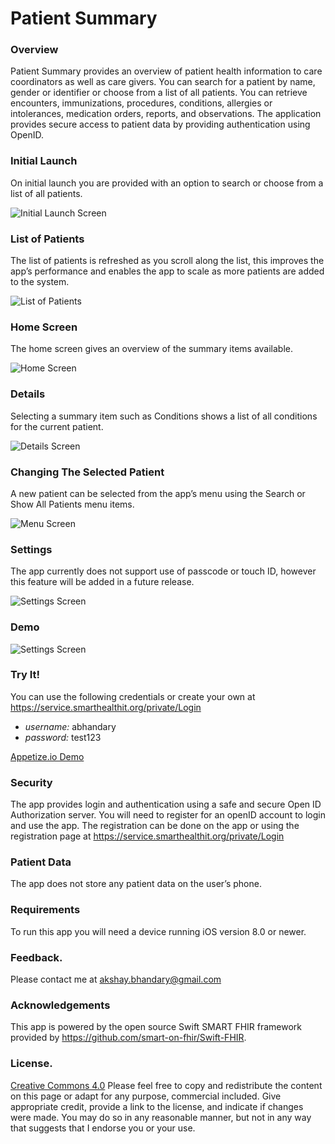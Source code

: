 # Patient Summary
### Overview
Patient Summary provides an overview of patient health information to care coordinators as well as care givers. You can search for a patient by name, gender or identifier or choose from a list of all patients. You can retrieve encounters, immunizations, procedures, conditions, allergies or intolerances, medication orders, reports, and observations. The application provides secure access to patient data by providing authentication using OpenID.




### Initial Launch
On initial launch you are provided with an option to search or choose from a list of all patients.


![Initial Launch Screen](/images/InitialScreen.png)




### List of Patients
The list of patients is refreshed as you scroll along the list, this improves the app’s performance and enables the app to scale as more patients are added to the system.


![List of Patients](/images/AllPatientsList.png)




### Home Screen
The home screen gives an overview of the summary items available.


![Home Screen](/images/HomeScreen.png)




### Details
Selecting a summary item such as Conditions shows a list of all conditions for the current patient.




![Details Screen](/images/ConditionsScreen.png)


### Changing The Selected Patient
A new patient can be selected from the app’s menu using the Search or Show All Patients menu items. 




![Menu Screen](/images/MenuScreen.png)








### Settings
The app currently does not support use of passcode or touch ID, however this feature will be added in a future release.




![Settings Screen](/images/SettingsScreen.png)




### Demo
![Settings Screen](/images/demo.gif)


### Try It!

You can use the following credentials or create your own at https://service.smarthealthit.org/private/Login

* *username:* abhandary
* *password:* test123

[Appetize.io Demo](https://appetize.io/app/8khpxzrdb3ge7fq8tpnk389a58)

### Security
The app provides login and authentication using a safe and secure Open ID Authorization server. You will need to register for an openID account to login and use the app. The registration can be done on the app or using the registration page at https://service.smarthealthit.org/private/Login




### Patient Data
The app does not store any patient data on the user’s phone. 




### Requirements




To run this app you will need a device running iOS version 8.0 or newer. 




### Feedback.
Please contact me at akshay.bhandary@gmail.com


### Acknowledgements
This app is powered by the open source Swift SMART FHIR framework provided by https://github.com/smart-on-fhir/Swift-FHIR. 

### License.

[Creative Commons 4.0](https://creativecommons.org/licenses/by/4.0/) Please feel free to copy and redistribute the content on this page or adapt for any purpose, commercial included. Give appropriate credit, provide a link to the license, and indicate if changes were made. You may do so in any reasonable manner, but not in any way that suggests that I endorse you or your use.

